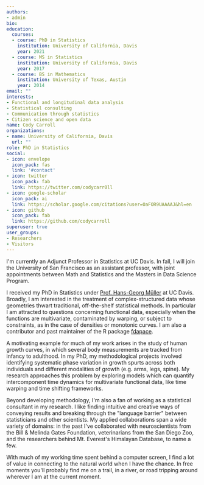 ```yaml
---
authors:
- admin
bio:
education:
  courses:
  - course: PhD in Statistics 
    institution: University of California, Davis
    year: 2021
  - course: MS in Statistics
    institution: University of California, Davis 
    year: 2017
  - course: BS in Mathematics
    institution: University of Texas, Austin
    year: 2014
email: ""
interests:
- Functional and longitudinal data analysis
- Statistical consulting
- Communication through statistics
- Citizen science and open data
name: Cody Carroll
organizations:
- name: University of California, Davis
  url: ""
role: PhD in Statistics
social:
- icon: envelope
  icon_pack: fas
  link: '#contact'
- icon: twitter
  icon_pack: fab
  link: https://twitter.com/codycarr0ll
- icon: google-scholar
  icon_pack: ai
  link: https://scholar.google.com/citations?user=OaFOR9UAAAAJ&hl=en
- icon: github
  icon_pack: fab
  link: https://github.com/codycarroll
superuser: true
user_groups:
- Researchers
- Visitors
---
```


I'm currently an Adjunct Professor in Statistics at UC Davis. In fall, I will join the University of San Francisco as an assistant professor, with joint appointments between Math and Statistics and the Masters in Data Science Program. 

I received my PhD in Statistics under [Prof. Hans-Georg Müller](https://anson.ucdavis.edu/~mueller/) at UC Davis. Broadly, I am interested in the treatment of complex-structured data whose geometries thwart traditional, off-the-shelf statistical methods. In particular I am attracted to questions concerning functional data, especially when the functions are multivariate, contaminated by warping, or subject to constraints, as in the case of densities or monotonic curves. I am also a contributor and past maintainer of the R package [fdapace](https://cran.r-project.org/web/packages/fdapace/index.html). 

A motivating example for much of my work arises in the study of human growth curves, in which several body measurements are tracked from infancy to adulthood. In my PhD, my methodological projects involved identifying systematic phase variation in growth spurts across both individuals and different modalities of growth (e.g. arms, legs, spine). My research approaches this problem by exploring models which can quantify intercomponent time dynamics for multivariate functional data, like time warping and time shifting frameworks. 

Beyond developing methodology, I'm also a fan of working as a statistical consultant in my research. I like finding intuitive and creative ways of conveying results and breaking through the "language barrier" between statisticians and other scientists. My applied collaborations span a wide variety of domains: in the past I've collaborated with  neuroscientists from the Bill & Melinda Gates Foundation, veterinarians from the San Diego Zoo, and the researchers behind Mt. Everest's Himalayan Database, to name a few.

With much of my working time spent behind a computer screen, I find a lot of value in connecting to the natural world when I have the chance. In free moments you'll probably find me on a trail, in a river, or road tripping around wherever I am at the current moment.

<!--- Since coming to Davis I've become somewhat of an amateur naturalist and developed an interest in citizen science projects. --->


